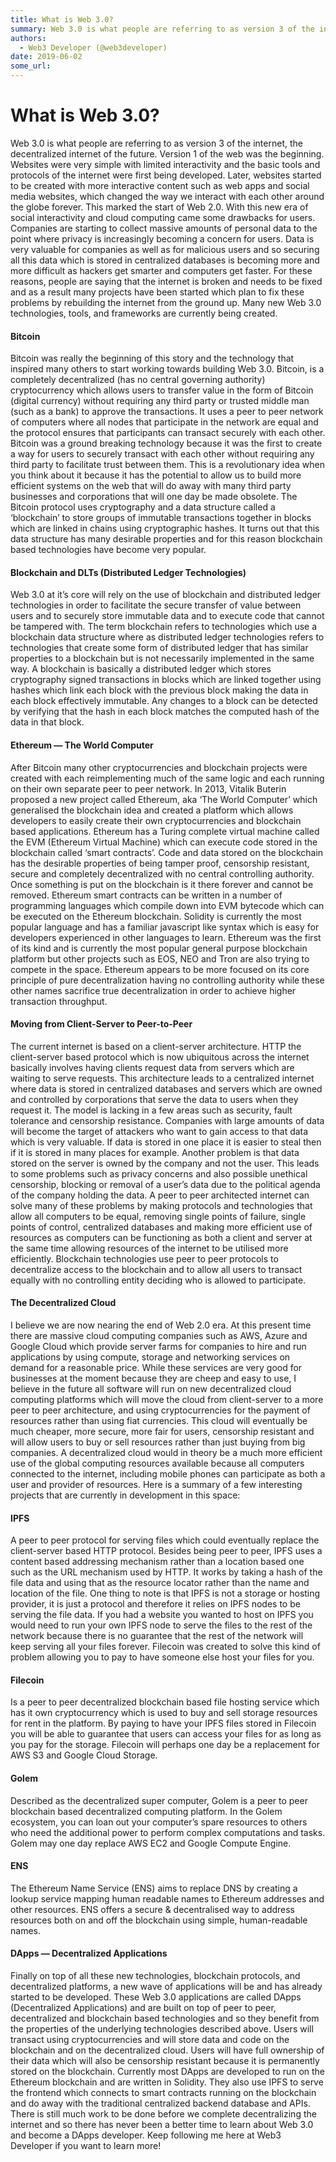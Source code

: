 ```yaml
---
title: What is Web 3.0?
summary: Web 3.0 is what people are referring to as version 3 of the internet, the decentralized internet of the future. Version 1 of the web was the beginning. Websites were very simple with limited interactivity and the basic tools and protocols of the internet were first being developed. Later, websites started to be created with more interactive content such as web apps and social media websites, which changed the way we interact with each other around the globe forever. This marked the start of Web
authors:
  - Web3 Developer (@web3developer)
date: 2019-06-02
some_url: 
---
```


# What is Web 3.0?


Web 3.0 is what people are referring to as version 3 of the internet, the decentralized internet of the future. Version 1 of the web was the beginning. Websites were very simple with limited interactivity and the basic tools and protocols of the internet were first being developed. Later, websites started to be created with more interactive content such as web apps and social media websites, which changed the way we interact with each other around the globe forever. This marked the start of Web 2.0.
With this new era of social interactivity and cloud computing came some drawbacks for users. Companies are starting to collect massive amounts of personal data to the point where privacy is increasingly becoming a concern for users. Data is very valuable for companies as well as for malicious users and so securing all this data which is stored in centralized databases is becoming more and more difficult as hackers get smarter and computers get faster. For these reasons, people are saying that the internet is broken and needs to be fixed and as a result many projects have been started which plan to fix these problems by rebuilding the internet from the ground up. Many new Web 3.0 technologies, tools, and frameworks are currently being created.

#### Bitcoin
Bitcoin was really the beginning of this story and the technology that inspired many others to start working towards building Web 3.0. Bitcoin, is a completely decentralized (has no central governing authority) cryptocurrency which allows users to transfer value in the form of Bitcoin (digital currency) without requiring any third party or trusted middle man (such as a bank) to approve the transactions. It uses a peer to peer network of computers where all nodes that participate in the network are equal and the protocol ensures that participants can transact securely with each other.
Bitcoin was a ground breaking technology because it was the first to create a way for users to securely transact with each other without requiring any third party to facilitate trust between them. This is a revolutionary idea when you think about it because it has the potential to allow us to build more efficient systems on the web that will do away with many third party businesses and corporations that will one day be made obsolete.
The Bitcoin protocol uses cryptography and a data structure called a ‘blockchain’ to store groups of immutable transactions together in blocks which are linked in chains using cryptographic hashes. It turns out that this data structure has many desirable properties and for this reason blockchain based technologies have become very popular.

#### Blockchain and DLTs (Distributed Ledger Technologies)
Web 3.0 at it’s core will rely on the use of blockchain and distributed ledger technologies in order to facilitate the secure transfer of value between users and to securely store immutable data and to execute code that cannot be tampered with. The term blockchain refers to technologies which use a blockchain data structure where as distributed ledger technologies refers to technologies that create some form of distributed ledger that has similar properties to a blockchain but is not necessarily implemented in the same way.
A blockchain is basically a distributed ledger which stores cryptography signed transactions in blocks which are linked together using hashes which link each block with the previous block making the data in each block effectively immutable. Any changes to a block can be detected by verifying that the hash in each block matches the computed hash of the data in that block.

#### Ethereum — The World Computer
After Bitcoin many other cryptocurrencies and blockchain projects were created with each reimplementing much of the same logic and each running on their own separate peer to peer network. In 2013, Vitalik Buterin proposed a new project called Ethereum, aka ‘The World Computer’ which generalised the blockchain idea and created a platform which allows developers to easily create their own cryptocurrencies and blockchain based applications.
Ethereum has a Turing complete virtual machine called the EVM (Ethereum Virtual Machine) which can execute code stored in the blockchain called ‘smart contracts’. Code and data stored on the blockchain has the desirable properties of being tamper proof, censorship resistant, secure and completely decentralized with no central controlling authority. Once something is put on the blockchain is it there forever and cannot be removed. Ethereum smart contracts can be written in a number of programming languages which compile down into EVM bytecode which can be executed on the Ethereum blockchain. Solidity is currently the most popular language and has a familiar javascript like syntax which is easy for developers experienced in other languages to learn.
Ethereum was the first of its kind and is currently the most popular general purpose blockchain platform but other projects such as EOS, NEO and Tron are also trying to compete in the space. Ethereum appears to be more focused on its core principle of pure decentralization having no controlling authority while these other names sacrifice true decentralization in order to achieve higher transaction throughput.

#### Moving from Client-Server to Peer-to-Peer
The current internet is based on a client-server architecture. HTTP the client-server based protocol which is now ubiquitous across the internet basically involves having clients request data from servers which are waiting to serve requests. This architecture leads to a centralized internet where data is stored in centralized databases and servers which are owned and controlled by corporations that serve the data to users when they request it. The model is lacking in a few areas such as security, fault tolerance and censorship resistance. Companies with large amounts of data will become the target of attackers who want to gain access to that data which is very valuable. If data is stored in one place it is easier to steal then if it is stored in many places for example. Another problem is that data stored on the server is owned by the company and not the user. This leads to some problems such as privacy concerns and also possible unethical censorship, blocking or removal of a user’s data due to the political agenda of the company holding the data.
A peer to peer architected internet can solve many of these problems by making protocols and technologies that allow all computers to be equal, removing single points of failure, single points of control, centralized databases and making more efficient use of resources as computers can be functioning as both a client and server at the same time allowing resources of the internet to be utilised more efficiently. Blockchain technologies use peer to peer protocols to decentralize access to the blockchain and to allow all users to transact equally with no controlling entity deciding who is allowed to participate.

#### The Decentralized Cloud
I believe we are now nearing the end of Web 2.0 era. At this present time there are massive cloud computing companies such as AWS, Azure and Google Cloud which provide server farms for companies to hire and run applications by using compute, storage and networking services on demand for a reasonable price. While these services are very good for businesses at the moment because they are cheep and easy to use, I believe in the future all software will run on new decentralized cloud computing platforms which will move the cloud from client-server to a more peer to peer architecture, and using cryptocurrencies for the payment of resources rather than using fiat currencies. This cloud will eventually be much cheaper, more secure, more fair for users, censorship resistant and will allow users to buy or sell resources rather than just buying from big companies. A decentralized cloud would in theory be a much more efficient use of the global computing resources available because all computers connected to the internet, including mobile phones can participate as both a user and provider of resources. Here is a summary of a few interesting projects that are currently in development in this space:

#### IPFS
A peer to peer protocol for serving files which could eventually replace the client-server based HTTP protocol. Besides being peer to peer, IPFS uses a content based addressing mechanism rather than a location based one such as the URL mechanism used by HTTP. It works by taking a hash of the file data and using that as the resource locator rather than the name and location of the file. One thing to note is that IPFS is not a storage or hosting provider, it is just a protocol and therefore it relies on IPFS nodes to be serving the file data. If you had a website you wanted to host on IPFS you would need to run your own IPFS node to serve the files to the rest of the network because there is no guarantee that the rest of the network will keep serving all your files forever. Filecoin was created to solve this kind of problem allowing you to pay to have someone else host your files for you.

#### Filecoin
Is a peer to peer decentralized blockchain based file hosting service which has it own cryptocurrency which is used to buy and sell storage resources for rent in the platform. By paying to have your IPFS files stored in Filecoin you will be able to guarantee that users can access your files for as long as you pay for the storage. Filecoin will perhaps one day be a replacement for AWS S3 and Google Cloud Storage.

#### Golem
Described as the decentralized super computer, Golem is a peer to peer blockchain based decentralized computing platform. In the Golem ecosystem, you can loan out your computer’s spare resources to others who need the additional power to perform complex computations and tasks. Golem may one day replace AWS EC2 and Google Compute Engine.

#### ENS
The Ethereum Name Service (ENS) aims to replace DNS by creating a lookup service mapping human readable names to Ethereum addresses and other resources. ENS offers a secure & decentralised way to address resources both on and off the blockchain using simple, human-readable names.

#### DApps — Decentralized Applications
Finally on top of all these new technologies, blockchain protocols, and decentralized platforms, a new wave of applications will be and has already started to be developed. These Web 3.0 applications are called DApps (Decentralized Applications) and are built on top of peer to peer, decentralized and blockchain based technologies and so they benefit from the properties of the underlying technologies described above. Users will transact using cryptocurrencies and will store data and code on the blockchain and on the decentralized cloud.
Users will have full ownership of their data which will also be censorship resistant because it is permanently stored on the blockchain. Currently most DApps are developed to run on the Ethereum blockchain and are written in Solidity. They also use IPFS to serve the frontend which connects to smart contracts running on the blockchain and do away with the traditional centralized backend database and APIs. There is still much work to be done before we complete decentralizing the internet and so there has never been a better time to learn about Web 3.0 and become a DApps developer. Keep following me here at Web3 Developer if you want to learn more!
